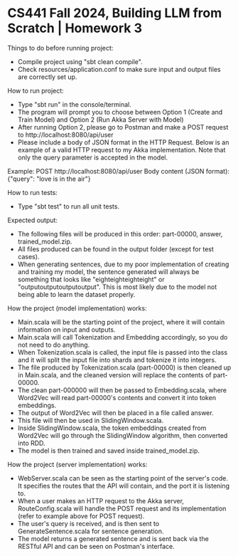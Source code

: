 <h1>CS441 Fall 2024, Building LLM from Scratch | Homework 3</h1>

Things to do before running project:
- Compile project using "sbt clean compile".
- Check resources/application.conf to make sure input and output files are correctly set up.

How to run project:
- Type "sbt run" in the console/terminal.
- The program will prompt you to choose between Option 1 (Create and Train Model) and Option 2 (Run Akka Server with Model)
- After running Option 2, please go to Postman and make a POST request to http://localhost:8080/api/user
- Please include a body of JSON format in the HTTP Request. Below is an example of a valid HTTP request to my Akka implementation. Note that only the query parameter is accepted in the model.

Example:
POST http://localhost:8080/api/user
Body content (JSON format): {"query": "love is in the air"}

How to run tests:
- Type "sbt test" to run all unit tests.

Expected output:
- The following files will be produced in this order: part-00000, answer, trained_model.zip.
- All files produced can be found in the output folder (except for test cases).
- When generating sentences, due to my poor implementation of creating and training my model, the sentence generated will always be something that looks like "eighteighteighteight" or "outputoutputoutputoutput". This is most likely due to the model not being able to learn the dataset properly.

How the project (model implementation) works:
- Main.scala will be the starting point of the project, where it will contain information on input and outputs.
- Main.scala will call Tokenization and Embedding accordingly, so you do not need to do anything.
- When Tokenization.scala is called, the input file is passed into the class and it will split the input file into shards and tokenize it into integers.
- The file produced by Tokenization.scala (part-00000) is then cleaned up in Main.scala, and the cleaned version will replace the contents of part-00000.
- The clean part-000000 will then be passed to Embedding.scala, where Word2Vec will read part-00000's contents and convert it into token embeddings.
- The output of Word2Vec will then be placed in a file called answer.
- This file will then be used in SlidingWindow.scala.
- Inside SlidingWindow.scala, the token embeddings created from Word2Vec will go through the SlidingWindow algorithm, then converted into RDD.
- The model is then trained and saved inside trained_model.zip.

How the project (server implementation) works:
- WebServer.scala can be seen as the starting point of the server's code. It specifies the routes that the API will contain, and the port it is listening to.
- When a user makes an HTTP request to the Akka server, RouteConfig.scala will handle the POST request and its implementation (refer to example above for POST request).
- The user's query is received, and is then sent to GenerateSentence.scala for sentence generation.
- The model returns a generated sentence and is sent back via the RESTful API and can be seen on Postman's interface.
